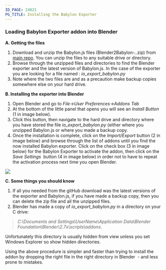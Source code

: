 ```yaml
---
ID_PAGE: 24821
PG_TITLE: Installing the Babylon Exporter
---
```

### Loading Babylon Exporter addon into Blender ###

**A. Getting the files**

1. Download and unzip the Babylon.js files (Blender2Babylon-*.*.zip) from [main repo](https://github.com/BabylonJS/Exporters/tree/master/Blender). You can unzip the files to any suitable drive or directory.
2. Browse through the unzipped files and directories to find the Blender exporter and the latest version of Babylon.js. In the case of the exporter you are looking for a file named : *io\_export\_babylon.py*
3. Note where the two files are and as a precaution make backup copies somewhere else on your hard drive. 

**B. Installing the exporter into Blender**
 
1. Open Blender and go to *File->User Preferences->Addons Tab*
2. At the bottom of the little panel that opens you will see an *Install Button* (1 in image below).
3. Click this button, then navigate to the hard drive and directory where you have stored the file *io\_export\_babylon.py* (either where you unzipped Babylon.js or where you made a backup copy. 
4. Once the installation is complete, click on the *Import/Export* button (2 in image below) and browse through the list of addons until you find the now installed Babylon exporter. Click on the check box (3 in image below) for the Babylon Exporter to activate the addon, then click on the *Save Settings*  button (4 in image below) in order not to have to repeat the activation process next time you open Blender.

![](https://dl.dropboxusercontent.com/u/70260871/blender/install1.png)

**C. Some things you should know**

1. If all you needed from the gitHub download was the latest versions of the exporter and Babylon.js, if you have made a backup copy, then you can delete the zip file and all the unzipped files.
2. Blender has made a copy of *io\_export\_babylon.py* in a directory on your C drive:
 
> *C:\Documents and Settings\UserName\Application Data\Blender Foundation\Blender\2.7x\scripts\addons*. 

Unfortunately this directory is usually hidden from view unless you set Windows Explorer so show hidden directories.

Using the above procedure is simpler and faster than trying to install the addon by dropping the right file in the right directory in Blender  - and less prone to mistakes.
